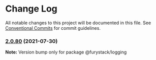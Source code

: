 # Change Log

All notable changes to this project will be documented in this file.
See [Conventional Commits](https://conventionalcommits.org) for commit guidelines.

### [2.0.80](https://github.com/furystack/furystack/compare/@furystack/logging@2.0.51...@furystack/logging@2.0.80) (2021-07-30)

**Note:** Version bump only for package @furystack/logging
